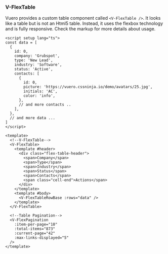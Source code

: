 ### V-FlexTable

Vuero provides a custom table component called `<V-FlexTable />`.
It looks like a table but is not an Html5 table.
Instead, it uses the flexbox technology and is fully responsive.
Check the markup for more details about usage.

<!--code-->

```vue
<script setup lang="ts">
const data = [
  {
    id: 0,
    company: 'Grubspot',
    type: 'New Lead',
    industry: 'Software',
    status: 'Active',
    contacts: [
      {
        id: 0,
        picture: 'https://vuero.cssninja.io/demo/avatars/25.jpg',
        initials: 'AC',
        color: 'info',
      },
      // and more contacts ..
    ],
  },
  // and more data ...
]
</script>

<template>
  <!--V-FlexTable-->
  <V-FlexTable>
    <template #header>
      <div class="flex-table-header">
        <span>Company</span>
        <span>Type</span>
        <span>Industry</span>
        <span>Status</span>
        <span>Contacts</span>
        <span class="cell-end">Actions</span>
      </div>
    </template>
    <template #body>
      <V-FlexTableRowBase :rows="data" />
    </template>
  </V-FlexTable>

  <!--Table Pagination-->
  <V-FlexPagination
    :item-per-page="10"
    :total-items="873"
    :current-page="42"
    :max-links-displayed="5"
  />
</template>
```

<!--/code-->
